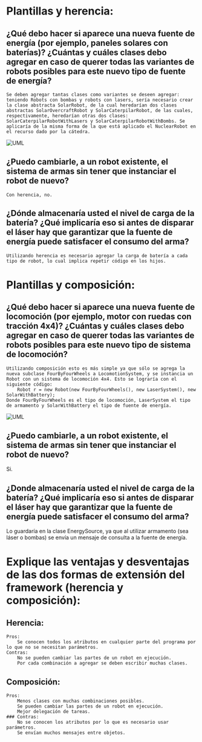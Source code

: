 # Plantillas y herencia:
## ¿Qué debo hacer si aparece una nueva fuente de energía (por ejemplo, paneles solares con baterías)? ¿Cuántas y cuáles clases debo agregar en caso de querer todas las variantes de robots posibles para este nuevo tipo de fuente de energía?
    Se deben agregar tantas clases como variantes se deseen agregar: teniendo Robots con bombas y robots con lasers, sería necesario crear la clase abstracta SolarRobot, de la cual heredarían dos clases abstractas SolarOvercraftRobot y SolarCaterpilarRobot, de las cuales, respectivamente, heredarían otras dos clases: SolarCaterpilarRobotWithLasers y SolarCaterpilarRobotWithBombs. Se aplicaría de la misma forma de la que está aplicado el NuclearRobot en el recurso dado por la cátedra.
![UML](https://imgur.com/a/DU3IcxL)

## ¿Puedo cambiarle, a un robot existente, el sistema de armas sin tener que instanciar el robot de nuevo?
    Con herencia, no.

## ¿Dónde almacenaría usted el nivel de carga de la batería? ¿Qué implicaría eso si antes de disparar el láser hay que garantizar que la fuente de energía puede satisfacer el consumo del arma?
    Utilizando herencia es necesario agregar la carga de batería a cada tipo de robot, lo cual implica repetir código en los hijos.

# Plantillas y composición:
## ¿Qué debo hacer si aparece una nueva fuente de locomoción (por ejemplo, motor con ruedas con tracción 4x4)? ¿Cuántas y cuáles clases debo agregar en caso de querer todas las variantes de robots posibles para este nuevo tipo de sistema de locomoción?
    Utilizando composición esto es más simple ya que sólo se agrega la nueva subclase FourByFourWheels a LocomotionSystem, y se instancia un Robot con un sistema de locomoción 4x4. Esto se lograría con el siguiente código:
        Robot r = new Robot(new FourByFourWheels(), new LaserSystem(), new SolarWithBattery);
    Donde FourByFourWheels es el tipo de locomoción, LaserSystem el tipo de armamento y SolarWithBattery el tipo de fuente de energía.
![UML](https://imgur.com/a/dkgxOMF)

## ¿Puedo cambiarle, a un robot existente, el sistema de armas sin tener que instanciar el robot de nuevo?
   Si.

## ¿Donde almacenaría usted el nivel de carga de la batería? ¿Qué implicaría eso si antes de disparar el láser hay que garantizar que la fuente de energía puede satisfacer el consumo del arma?
   Lo guardaría en la clase EnergySource, ya que al utilizar armamento (sea láser o bombas) se envía un mensaje de consulta a la fuente de energía.


# Explique las ventajas y desventajas de las dos formas de extensión del framework (herencia y composición):
## Herencia:
    Pros:
        Se conocen todos los atributos en cualquier parte del programa por lo que no se necesitan parámetros.
    Contras:
        No se pueden cambiar las partes de un robot en ejecución.
        Por cada combinación a agregar se deben escribir muchas clases.
## Composición:
    Pros:
        Menos clases con muchas combinaciones posibles.
        Se pueden cambiar las partes de un robot en ejecución.
        Mejor delegación de tareas.
    ### Contras:
        No se conocen los atributos por lo que es necesario usar parámetros.
        Se envían muchos mensajes entre objetos.
